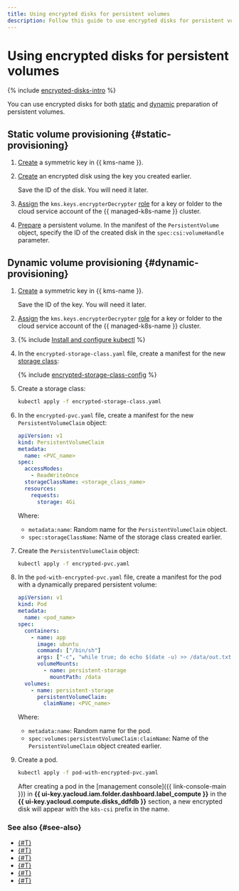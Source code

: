 ```yaml
---
title: Using encrypted disks for persistent volumes
description: Follow this guide to use encrypted disks for persistent volumes.
---
```


# Using encrypted disks for persistent volumes

{% include [encrypted-disks-intro](../../../_includes/managed-kubernetes/encrypted-disks-intro.md) %}

You can use encrypted disks for both [static](#static-provisioning) and [dynamic](#dynamic-provisioning) preparation of persistent volumes.

## Static volume provisioning {#static-provisioning}

1. [Create](../../../kms/operations/key.md) a symmetric key in {{ kms-name }}.
1. [Create](../../../compute/operations/disk-create/empty.md) an encrypted disk using the key you created earlier.

    Save the ID of the disk. You will need it later.
1. [Assign](../../../iam/operations/roles/grant.md) the `kms.keys.encrypterDecrypter` [role](../../../kms/security/index.md#kms-keys-encrypterDecrypter) for a key or folder to the cloud service account of the {{ managed-k8s-name }} cluster.
1. [Prepare](static-create-pv.md) a persistent volume. In the manifest of the `PersistentVolume` object, specify the ID of the created disk in the `spec:csi:volumeHandle` parameter.

## Dynamic volume provisioning {#dynamic-provisioning}

1. [Create](../../../kms/operations/key.md) a symmetric key in {{ kms-name }}.

    Save the ID of the key. You will need it later.
1. [Assign](../../../iam/operations/roles/grant.md) the `kms.keys.encrypterDecrypter` [role](../../../kms/security/index.md#kms-keys-encrypterDecrypter) for a key or folder to the cloud service account of the {{ managed-k8s-name }} cluster.
1. {% include [Install and configure kubectl](../../../_includes/managed-kubernetes/kubectl-install.md) %}
1. In the `encrypted-storage-class.yaml` file, create a manifest for the new [storage class](manage-storage-class.md):

    {% include [encrypted-storage-class-config](../../../_includes/managed-kubernetes/encrypted-storage-class-config.md) %}

1. Create a storage class:

    ```bash
    kubectl apply -f encrypted-storage-class.yaml
    ```

1. In the `encrypted-pvc.yaml` file, create a manifest for the new `PersistentVolumeClaim` object:

    ```yaml
    apiVersion: v1
    kind: PersistentVolumeClaim
    metadata:
      name: <PVC_name>
    spec:
      accessModes:
        - ReadWriteOnce
      storageClassName: <storage_class_name>
      resources:
        requests:
          storage: 4Gi
    ```

    Where:
    * `metadata:name`: Random name for the `PersistentVolumeClaim` object.
    * `spec:storageClassName`: Name of the storage class created earlier.

1. Create the `PersistentVolumeClaim` object:

    ```bash
    kubectl apply -f encrypted-pvc.yaml
    ```

1. In the `pod-with-encrypted-pvc.yaml` file, create a manifest for the pod with a dynamically prepared persistent volume:

    ```yaml
    apiVersion: v1
    kind: Pod
    metadata:
      name: <pod_name>
    spec:
      containers:
        - name: app
          image: ubuntu
          command: ["/bin/sh"]
          args: ["-c", "while true; do echo $(date -u) >> /data/out.txt; sleep 5; done"]
          volumeMounts:
            - name: persistent-storage
              mountPath: /data
      volumes:
        - name: persistent-storage
          persistentVolumeClaim:
            claimName: <PVC_name>
    ```

    Where:
    * `metadata:name`: Random name for the pod.
    * `spec:volumes:persistentVolumeClaim:claimName`: Name of the `PersistentVolumeClaim` object created earlier.

1. Create a pod.

    ```bash
    kubectl apply -f pod-with-encrypted-pvc.yaml
    ```

    After creating a pod in the [management console]({{ link-console-main }}) in **{{ ui-key.yacloud.iam.folder.dashboard.label_compute }}** in the **{{ ui-key.yacloud.compute.disks_ddfdb }}** section, a new encrypted disk will appear with the `k8s-csi` prefix in the name.

### See also {#see-also}

* [{#T}](../../concepts/volume.md)
* [{#T}](../../concepts/encryption.md) 
* [{#T}](../../../compute/concepts/encryption.md)
* [{#T}](./dynamic-create-pv.md)
* [{#T}](./static-create-pv.md)
* [{#T}](./manage-storage-class.md)